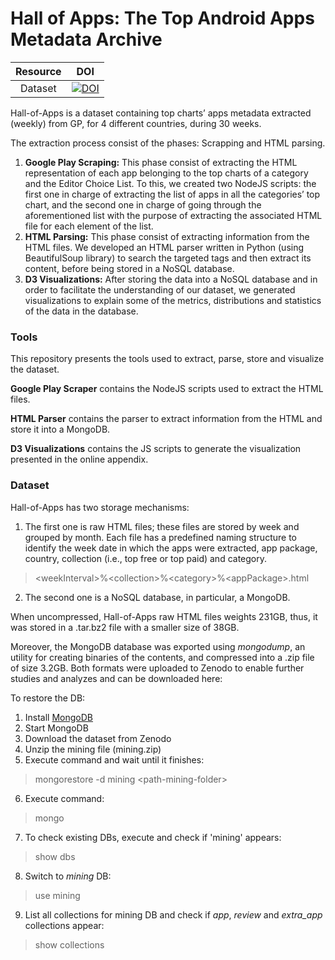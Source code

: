 # Hall of Apps: The Top Android Apps Metadata Archive
| Resource | DOI |
|:---:|:---:|
|Dataset| [![DOI](https://zenodo.org/badge/DOI/10.5281/zenodo.3653367.svg)](https://doi.org/10.5281/zenodo.3653367)|

Hall-of-Apps is a dataset containing top charts’ apps metadata extracted (weekly) from GP, for 4 different countries, during 30 weeks.

The extraction process consist of the phases: Scrapping and HTML parsing.

1. **Google Play Scraping:** This phase consist of extracting the HTML representation of each app belonging to the top charts of a category and the Editor Choice List. To this, we created two NodeJS scripts: the first one in charge of extracting the list of apps in all the categories’ top chart, and the second one in charge of going through the aforementioned list with the purpose of extracting the associated HTML file for each element of the list.
2. **HTML Parsing:** This phase consist of extracting information from the HTML files. We developed an HTML parser written in Python (using BeautifulSoup library) to search the targeted tags and then extract its content, before being stored in a NoSQL database. 
3. **D3 Visualizations:** After storing the data into a NoSQL database and in order to facilitate the understanding of our dataset, we generated visualizations to explain some of the metrics, distributions and statistics of the data in the database. 

### Tools

This repository presents the tools used to extract, parse, store and visualize the dataset.

**Google Play Scraper** contains the NodeJS scripts used to extract the HTML files.


**HTML Parser** contains the parser to extract information from the HTML and store it into a MongoDB.


**D3 Visualizations** contains the JS scripts to generate the visualization presented in the online appendix.

### Dataset

Hall-of-Apps has two storage mechanisms:

1. The first one is raw HTML files; these files are stored by week and grouped by month. Each file has a predefined naming structure to identify the week date in which the apps were extracted, app package, country, collection (i.e., top free or top paid) and category.
> \<weekInterval>%\<collection>%\<category>%\<appPackage>.html

2. The second one is a NoSQL database, in particular, a MongoDB.

When uncompressed, Hall-of-Apps raw HTML files weights 231GB, thus, it was stored in a .tar.bz2 file with a smaller size of 38GB. 

Moreover, the MongoDB database was exported using *mongodump*, an utility for creating binaries of the contents, and compressed into a .zip file of size 3.2GB. Both formats were uploaded to Zenodo to enable further studies and analyzes and can be downloaded here: 

To restore the DB:

1. Install [MongoDB](https://docs.mongodb.com/manual/administration/install-community/)
2. Start MongoDB
3. Download the dataset from Zenodo
4. Unzip the mining file (mining.zip)
5. Execute command and wait until it finishes: 
> mongorestore -d mining \<path-mining-folder>
6. Execute command:
> mongo
7. To check existing DBs, execute and check if 'mining' appears:
> show dbs 
8. Switch to *mining* DB:
> use mining
9. List all collections for mining DB and check if *app*, *review* and *extra_app* collections appear:
> show collections


